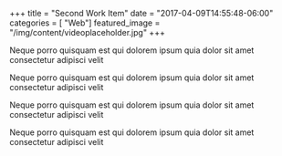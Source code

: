+++
title = "Second Work Item"
date = "2017-04-09T14:55:48-06:00"
categories = [ "Web"]
featured_image = "/img/content/videoplaceholder.jpg"
+++

Neque porro quisquam est qui dolorem
ipsum quia dolor sit amet consectetur
adipisci velit

<!--more-->

Neque porro quisquam est qui dolorem
ipsum quia dolor sit amet consectetur
adipisci velit

Neque porro quisquam est qui dolorem
ipsum quia dolor sit amet consectetur
adipisci velit

Neque porro quisquam est qui dolorem
ipsum quia dolor sit amet consectetur
adipisci velit